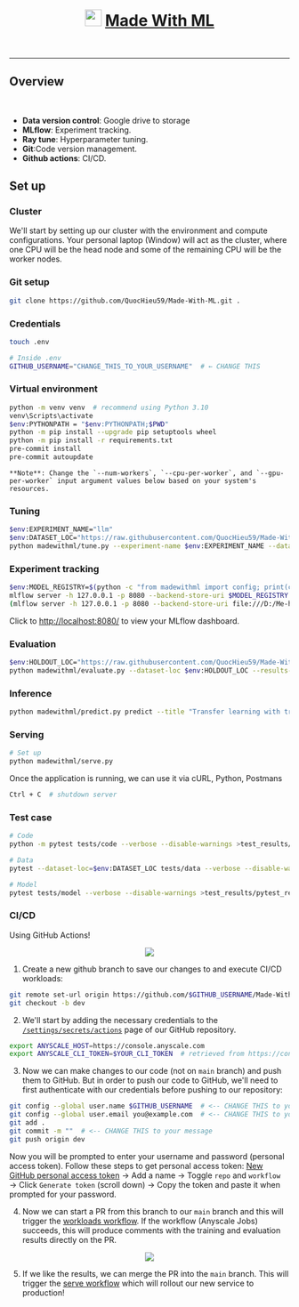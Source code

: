 <div align="center">
<h1><img width="30" src="https://madewithml.com/static/images/rounded_logo.png">&nbsp;<a href="https://madewithml.com/">Made With ML</a></h1>

</div>

<br>
<hr>

## Overview

<br>

- **Data version control**: Google drive to storage
- **MLflow**: Experiment tracking.
- **Ray tune**: Hyperparameter tuning.
- **Git**:Code version management.
- **Github actions**: CI/CD.

## Set up

### Cluster

We'll start by setting up our cluster with the environment and compute configurations.
Your personal laptop (Window) will act as the cluster, where one CPU will be the head node and some of the remaining CPU will be the worker nodes.

### Git setup

```bash
git clone https://github.com/QuocHieu59/Made-With-ML.git .
```

### Credentials

```bash
touch .env
```

```bash
# Inside .env
GITHUB_USERNAME="CHANGE_THIS_TO_YOUR_USERNAME"  # ← CHANGE THIS
```

### Virtual environment

```bash
python -m venv venv  # recommend using Python 3.10
venv\Scripts\activate
$env:PYTHONPATH = "$env:PYTHONPATH;$PWD"
python -m pip install --upgrade pip setuptools wheel
python -m pip install -r requirements.txt
pre-commit install
pre-commit autoupdate
```

```
**Note**: Change the `--num-workers`, `--cpu-per-worker`, and `--gpu-per-worker` input argument values below based on your system's resources.
```

### Tuning

```bash
$env:EXPERIMENT_NAME="llm"
$env:DATASET_LOC="https://raw.githubusercontent.com/QuocHieu59/Made-With-ML/master/datasets/dataset.csv"
python madewithml/tune.py --experiment-name $env:EXPERIMENT_NAME --dataset-loc $env:DATASET_LOC --num-runs 2 --num-workers 1 --cpu-per-worker 2 --gpu-per-worker 0 --num-epochs 10 --batch-size 32 --results-fp results/tuning_results.json
```

### Experiment tracking

```bash
$env:MODEL_REGISTRY=$(python -c "from madewithml import config; print(config.MODEL_REGISTRY)")
mlflow server -h 127.0.0.1 -p 8080 --backend-store-uri $MODEL_REGISTRY
(mlflow server -h 127.0.0.1 -p 8080 --backend-store-uri file:///D:/Me-hi/20241/Made-With-ML/efs/shared_storage/madewithml/QuocHieu59/mlflow)
```

Click to <a href="http://localhost:8080/" target="_blank">http://localhost:8080/</a> to view your MLflow dashboard.

### Evaluation

```bash
$env:HOLDOUT_LOC="https://raw.githubusercontent.com/QuocHieu59/Made-With-ML/master/datasets/holdout.csv"
python madewithml/evaluate.py --dataset-loc $env:HOLDOUT_LOC --results-fp results/evaluation_results.json
```

### Inference

```bash
python madewithml/predict.py predict --title "Transfer learning with transformers"  --description "Using transformers for transfer learning on text classification tasks."
```

### Serving

```bash
# Set up
python madewithml/serve.py
```

Once the application is running, we can use it via cURL, Python, Postmans

```bash
Ctrl + C  # shutdown server
```

### Test case

```bash
# Code
python -m pytest tests/code --verbose --disable-warnings >test_results/pytest_results_code.txt

# Data
pytest --dataset-loc=$env:DATASET_LOC tests/data --verbose --disable-warnings >test_results/pytest_results_data.txt

# Model
pytest tests/model --verbose --disable-warnings >test_results/pytest_results_model.txt

```

### CI/CD

Using GitHub Actions!

<div align="center">
  <img src="https://madewithml.com/static/images/mlops/cicd/cicd.png">
</div>

1. Create a new github branch to save our changes to and execute CI/CD workloads:

```bash
git remote set-url origin https://github.com/$GITHUB_USERNAME/Made-With-ML.git  # <-- CHANGE THIS to your username
git checkout -b dev
```

2. We'll start by adding the necessary credentials to the [`/settings/secrets/actions`](https://github.com/GokuMohandas/Made-With-ML/settings/secrets/actions) page of our GitHub repository.

```bash
export ANYSCALE_HOST=https://console.anyscale.com
export ANYSCALE_CLI_TOKEN=$YOUR_CLI_TOKEN  # retrieved from https://console.anyscale.com/o/madewithml/credentials
```

3. Now we can make changes to our code (not on `main` branch) and push them to GitHub. But in order to push our code to GitHub, we'll need to first authenticate with our credentials before pushing to our repository:

```bash
git config --global user.name $GITHUB_USERNAME  # <-- CHANGE THIS to your username
git config --global user.email you@example.com  # <-- CHANGE THIS to your email
git add .
git commit -m ""  # <-- CHANGE THIS to your message
git push origin dev
```

Now you will be prompted to enter your username and password (personal access token). Follow these steps to get personal access token: [New GitHub personal access token](https://github.com/settings/tokens/new) → Add a name → Toggle `repo` and `workflow` → Click `Generate token` (scroll down) → Copy the token and paste it when prompted for your password.

4. Now we can start a PR from this branch to our `main` branch and this will trigger the [workloads workflow](/.github/workflows/workloads.yaml). If the workflow (Anyscale Jobs) succeeds, this will produce comments with the training and evaluation results directly on the PR.

<div align="center">
  <img src="https://madewithml.com/static/images/mlops/cicd/comments.png">
</div>

5. If we like the results, we can merge the PR into the `main` branch. This will trigger the [serve workflow](/.github/workflows/serve.yaml) which will rollout our new service to production!
